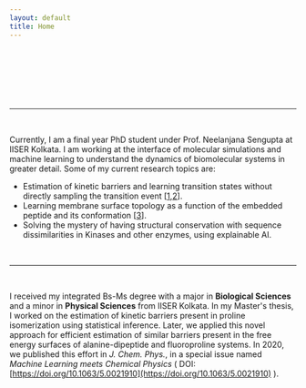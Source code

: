 ```yaml
---
layout: default
title: Home
---
```


<div class="toggle-container">
    <div id="toggle-track">
        <div id="toggle-knob"></div>
    </div>
</div>

<style>
.toggle-container {
    display: flex;
    justify-content: center;
    margin: 20px 0;
}

#toggle-track {
    width: 120px;
    height: 50px;
    background: url('/assets/science_bg.png') center/cover;
    border-radius: 25px;
    position: relative;
    transition: background 0.5s ease-in-out;
}

#toggle-knob {
    width: 45px;
    height: 45px;
    border-radius: 50%;
    background: url('/assets/face_off.png') center/cover;
    position: absolute;
    top: 2.5px;
    left: 3px;
    transition: transform 0.5s ease-in-out, background 0.3s ease-in-out;
}
</style>


<script src="/assets/toggle.js"></script>

<!-- <div style="display: flex; align-items: center;">
    <img src="PallabDutta_Photo.jpg" alt="Your Photo" style="width:150px; border-radius: 50%; margin-right: 20px;">
    <div>
        <p style="text-align: justify;">
        🙏 Namaskar, this is Pallab Dutta! <br>
        👀 I’m a research scholar at IISER Kolkata, exploring the interface of computational chemistry and AI. 
        </p>
    </div>
</div> -->
<br/>

---

<br/>

Currently, I am a final year PhD student under Prof. Neelanjana Sengupta at IISER Kolkata. I am working at the interface of molecular simulations and machine learning to understand the dynamics of biomolecular systems in greater detail. Some of my current research topics are:
- Estimation of kinetic barriers and learning transition states without directly sampling the transition event [[1](https://doi.org/10.1002/cphc.202200595),[2](https://doi.org/10.1016/j.bpj.2023.02.010)].
- Learning membrane surface topology as a function of the embedded peptide and its conformation [[3](https://doi.org/10.1063/5.0250082)]. 
- Solving the mystery of having structural conservation with sequence dissimilarities in Kinases and other enzymes, using explainable AI.  

<br/>

---

<br/>

I received my integrated Bs-Ms degree with a major in **Biological Sciences** and a minor in **Physical Sciences** from IISER Kolkata. In my Master's thesis, I worked on the estimation of kinetic barriers present in proline isomerization using statistical inference. Later, we applied this novel approach for efficient estimation of similar barriers present in the free energy surfaces of alanine-dipeptide and fluoroproline systems. In 2020, we published this effort in *J. Chem. Phys.*, in a special issue named *Machine Learning meets Chemical Physics* ( DOI: [https://doi.org/10.1063/5.0021910](https://doi.org/10.1063/5.0021910) ).

<style>
  .site-footer {
    display: none;
  }
</style>
